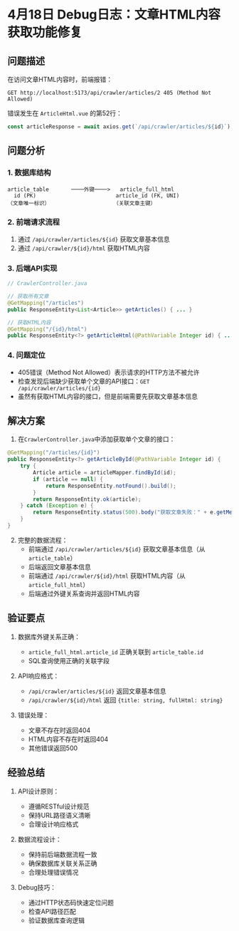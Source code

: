 # 4月18日 Debug日志：文章HTML内容获取功能修复

## 问题描述

在访问文章HTML内容时，前端报错：
```
GET http://localhost:5173/api/crawler/articles/2 405 (Method Not Allowed)
```

错误发生在 `ArticleHtml.vue` 的第52行：
```javascript
const articleResponse = await axios.get(`/api/crawler/articles/${id}`)
```

## 问题分析

### 1. 数据库结构
```
article_table       ────外键────>   article_full_html
  id (PK)                         article_id (FK, UNI)
（文章唯一标识）                    （关联文章主键）
```

### 2. 前端请求流程
1. 通过 `/api/crawler/articles/${id}` 获取文章基本信息
2. 通过 `/api/crawler/${id}/html` 获取HTML内容

### 3. 后端API实现
```java
// CrawlerController.java

// 获取所有文章
@GetMapping("/articles")
public ResponseEntity<List<Article>> getArticles() { ... }

// 获取HTML内容
@GetMapping("/{id}/html")
public ResponseEntity<?> getArticleHtml(@PathVariable Integer id) { ... }
```

### 4. 问题定位
- 405错误（Method Not Allowed）表示请求的HTTP方法不被允许
- 检查发现后端缺少获取单个文章的API接口：`GET /api/crawler/articles/{id}`
- 虽然有获取HTML内容的接口，但是前端需要先获取文章基本信息

## 解决方案

1. 在`CrawlerController.java`中添加获取单个文章的接口：
```java
@GetMapping("/articles/{id}")
public ResponseEntity<?> getArticleById(@PathVariable Integer id) {
    try {
        Article article = articleMapper.findById(id);
        if (article == null) {
            return ResponseEntity.notFound().build();
        }
        return ResponseEntity.ok(article);
    } catch (Exception e) {
        return ResponseEntity.status(500).body("获取文章失败：" + e.getMessage());
    }
}
```

2. 完整的数据流程：
   - 前端通过 `/api/crawler/articles/${id}` 获取文章基本信息（从`article_table`）
   - 后端返回文章基本信息
   - 前端通过 `/api/crawler/${id}/html` 获取HTML内容（从`article_full_html`）
   - 后端通过外键关系查询并返回HTML内容

## 验证要点

1. 数据库外键关系正确：
   - `article_full_html.article_id` 正确关联到 `article_table.id`
   - SQL查询使用正确的关联字段

2. API响应格式：
   - `/api/crawler/articles/${id}` 返回文章基本信息
   - `/api/crawler/${id}/html` 返回 `{title: string, fullHtml: string}`

3. 错误处理：
   - 文章不存在时返回404
   - HTML内容不存在时返回404
   - 其他错误返回500

## 经验总结

1. API设计原则：
   - 遵循RESTful设计规范
   - 保持URL路径语义清晰
   - 合理设计响应格式

2. 数据流程设计：
   - 保持前后端数据流程一致
   - 确保数据库关联关系正确
   - 合理处理错误情况

3. Debug技巧：
   - 通过HTTP状态码快速定位问题
   - 检查API路径匹配
   - 验证数据库查询逻辑 